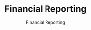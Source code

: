 ---
layout: resources-landing 
title: "Financial Reporting"
subtitle: "Financial Reporting"
doc-link: ../assets/files/Controller-Alert-FY-2012-Financial-Reporting.pdf
filters: financial-reporting controller-alert omb 2012 archived
fiscal_year: 2012
---